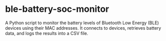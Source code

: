 # ble-battery-soc-monitor
A Python script to monitor the battery levels of Bluetooth Low Energy (BLE) devices using their MAC addresses. It connects to devices, retrieves battery data, and logs the results into a CSV file.
